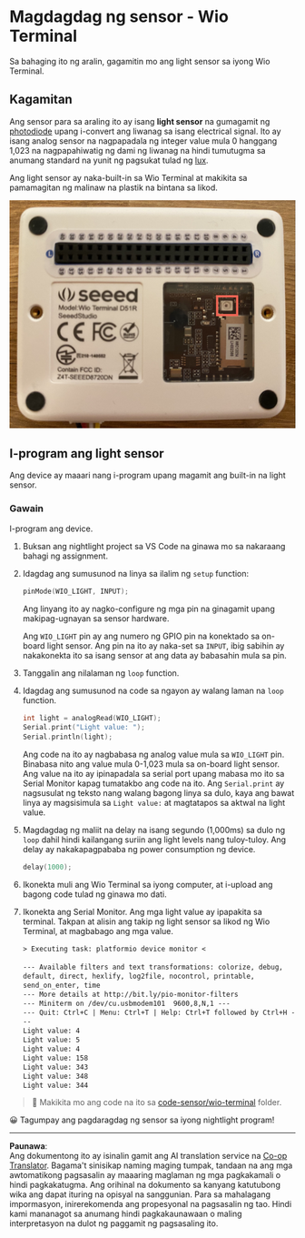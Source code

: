 <!--
CO_OP_TRANSLATOR_METADATA:
{
  "original_hash": "7f4ad0ef54f248b85b92187c94cf9dcb",
  "translation_date": "2025-08-27T22:35:35+00:00",
  "source_file": "1-getting-started/lessons/3-sensors-and-actuators/wio-terminal-sensor.md",
  "language_code": "tl"
}
-->
# Magdagdag ng sensor - Wio Terminal

Sa bahaging ito ng aralin, gagamitin mo ang light sensor sa iyong Wio Terminal.

## Kagamitan

Ang sensor para sa araling ito ay isang **light sensor** na gumagamit ng [photodiode](https://wikipedia.org/wiki/Photodiode) upang i-convert ang liwanag sa isang electrical signal. Ito ay isang analog sensor na nagpapadala ng integer value mula 0 hanggang 1,023 na nagpapahiwatig ng dami ng liwanag na hindi tumutugma sa anumang standard na yunit ng pagsukat tulad ng [lux](https://wikipedia.org/wiki/Lux).

Ang light sensor ay naka-built-in sa Wio Terminal at makikita sa pamamagitan ng malinaw na plastik na bintana sa likod.

![Ang light sensor sa likod ng Wio Terminal](../../../../../translated_images/wio-light-sensor.b1f529f3c95f51654f2e2c1d2d4b55fe547d189f588c974f5c2462c728133840.tl.png)

## I-program ang light sensor

Ang device ay maaari nang i-program upang magamit ang built-in na light sensor.

### Gawain

I-program ang device.

1. Buksan ang nightlight project sa VS Code na ginawa mo sa nakaraang bahagi ng assignment.

1. Idagdag ang sumusunod na linya sa ilalim ng `setup` function:

    ```cpp
    pinMode(WIO_LIGHT, INPUT);
    ```

    Ang linyang ito ay nagko-configure ng mga pin na ginagamit upang makipag-ugnayan sa sensor hardware.

    Ang `WIO_LIGHT` pin ay ang numero ng GPIO pin na konektado sa on-board light sensor. Ang pin na ito ay naka-set sa `INPUT`, ibig sabihin ay nakakonekta ito sa isang sensor at ang data ay babasahin mula sa pin.

1. Tanggalin ang nilalaman ng `loop` function.

1. Idagdag ang sumusunod na code sa ngayon ay walang laman na `loop` function.

    ```cpp
    int light = analogRead(WIO_LIGHT);
    Serial.print("Light value: ");
    Serial.println(light);
    ```

    Ang code na ito ay nagbabasa ng analog value mula sa `WIO_LIGHT` pin. Binabasa nito ang value mula 0-1,023 mula sa on-board light sensor. Ang value na ito ay ipinapadala sa serial port upang mabasa mo ito sa Serial Monitor kapag tumatakbo ang code na ito. Ang `Serial.print` ay nagsusulat ng teksto nang walang bagong linya sa dulo, kaya ang bawat linya ay magsisimula sa `Light value:` at magtatapos sa aktwal na light value.

1. Magdagdag ng maliit na delay na isang segundo (1,000ms) sa dulo ng `loop` dahil hindi kailangang suriin ang light levels nang tuloy-tuloy. Ang delay ay nakakapagpababa ng power consumption ng device.

    ```cpp
    delay(1000);
    ```

1. Ikonekta muli ang Wio Terminal sa iyong computer, at i-upload ang bagong code tulad ng ginawa mo dati.

1. Ikonekta ang Serial Monitor. Ang mga light value ay ipapakita sa terminal. Takpan at alisin ang takip ng light sensor sa likod ng Wio Terminal, at magbabago ang mga value.

    ```output
    > Executing task: platformio device monitor <

    --- Available filters and text transformations: colorize, debug, default, direct, hexlify, log2file, nocontrol, printable, send_on_enter, time
    --- More details at http://bit.ly/pio-monitor-filters
    --- Miniterm on /dev/cu.usbmodem101  9600,8,N,1 ---
    --- Quit: Ctrl+C | Menu: Ctrl+T | Help: Ctrl+T followed by Ctrl+H ---
    Light value: 4
    Light value: 5
    Light value: 4
    Light value: 158
    Light value: 343
    Light value: 348
    Light value: 344
    ```

> 💁 Makikita mo ang code na ito sa [code-sensor/wio-terminal](../../../../../1-getting-started/lessons/3-sensors-and-actuators/code-sensor/wio-terminal) folder.

😀 Tagumpay ang pagdaragdag ng sensor sa iyong nightlight program!

---

**Paunawa**:  
Ang dokumentong ito ay isinalin gamit ang AI translation service na [Co-op Translator](https://github.com/Azure/co-op-translator). Bagama't sinisikap naming maging tumpak, tandaan na ang mga awtomatikong pagsasalin ay maaaring maglaman ng mga pagkakamali o hindi pagkakatugma. Ang orihinal na dokumento sa kanyang katutubong wika ang dapat ituring na opisyal na sanggunian. Para sa mahalagang impormasyon, inirerekomenda ang propesyonal na pagsasalin ng tao. Hindi kami mananagot sa anumang hindi pagkakaunawaan o maling interpretasyon na dulot ng paggamit ng pagsasaling ito.